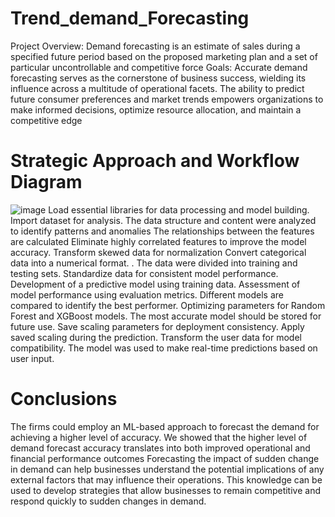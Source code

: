 # Trend_demand_Forecasting
Project Overview:
Demand forecasting is an estimate of sales during a specified future period based on the proposed marketing plan and a set of particular uncontrollable and competitive force
Goals: 
Accurate demand forecasting serves as the cornerstone of business success, wielding its influence across a multitude of operational facets. The ability to predict future consumer preferences and market trends empowers organizations to make informed decisions, optimize resource allocation, and maintain a competitive edge

# Strategic Approach and Workflow Diagram
![image](https://github.com/user-attachments/assets/a7b0d917-7de6-419c-ae03-6c8191b62059)
 Load essential libraries for data processing and model building.
Import dataset for analysis.
The data structure and content were analyzed to identify patterns and anomalies
The relationships between the features are calculated
Eliminate highly correlated features to improve the model accuracy.
Transform skewed data for normalization
Convert categorical data into a numerical format.
. The data were divided into training and testing sets.
Standardize data for consistent model performance.
Development of a predictive model using training data.
Assessment of model performance using evaluation metrics.
Different models are compared to identify the best performer.
Optimizing parameters for Random Forest and XGBoost models.
The most accurate model should be stored for future use.
Save scaling parameters for deployment consistency.
Apply saved scaling during the prediction.
Transform the user data for model compatibility.
The model was used to make real-time predictions based on user input.

# Conclusions
The firms could employ an ML-based approach to forecast the demand for achieving a higher level of accuracy. We showed that the higher level of demand forecast accuracy translates into both improved operational and financial performance outcomes
Forecasting the impact of sudden change in demand can help businesses understand the potential implications of any external factors that may influence their operations. This knowledge can be used to develop strategies that allow businesses to remain competitive and respond quickly to sudden changes in demand.

